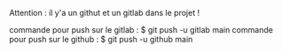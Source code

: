 Attention : il y'a un githut et un gitlab dans le projet !

commande pour push sur le gitlab : $ git push -u gitlab main
commande pour push sur le github : $ git push -u github main
```